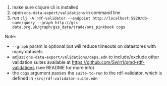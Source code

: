 1. make sure clojure cli is installed
2. open `ons-data-export/validations` in command line
3. run `clj -A:rdf-validator --endpoint http://localhost:5820/db-name/query --graph http://gss-data.org.uk/graph/gss_data/trade/ons_pinkbook cogs` 

Note: 

- `--graph` param is optional but will reduce timeouts on datastores with many datasets
- adjust `ons-data-export/validations/deps.edn` to include/exclude other validation suites available at https://github.com/Swirrl/pmd-rdf-validations (see README for more info)
- the `cogs` argument passes the `suite-to-run` to the rdf-validator, which is defined in `/src/rdf-validator-suite.edn`